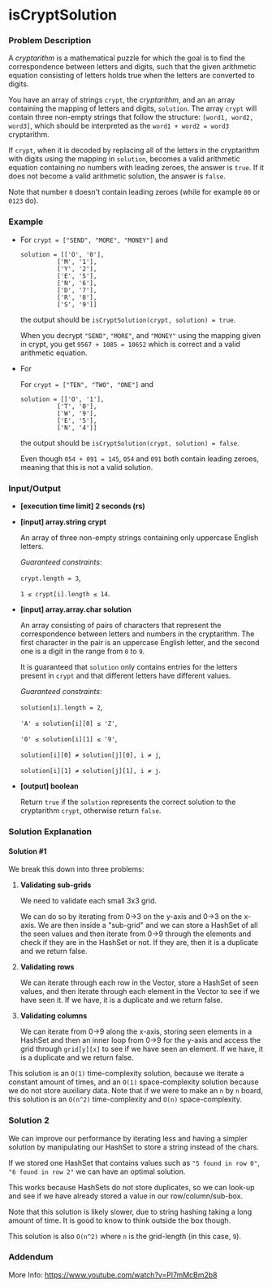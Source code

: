 # isCryptSolution

### Problem Description

A _cryptarithm_ is a mathematical puzzle for which the goal is to find the correspondence between letters and digits, such that the given arithmetic equation consisting of letters holds true when the letters are converted to digits.

You have an array of strings `crypt`, the _cryptarithm_, and an an array containing the mapping of letters and digits, `solution`. The array `crypt` will contain three non-empty strings that follow the structure: `[word1, word2, word3]`, which should be interpreted as the `word1 + word2 = word3` cryptarithm.

If `crypt`, when it is decoded by replacing all of the letters in the cryptarithm with digits using the mapping in `solution`, becomes a valid arithmetic equation containing no numbers with leading zeroes, the answer is `true`. If it does not become a valid arithmetic solution, the answer is `false`.

Note that number `0` doesn't contain leading zeroes (while for example `00` or `0123` do).

### Example

- For `crypt = ["SEND", "MORE", "MONEY"]` and

  ```
  solution = [['O', '0'],
            ['M', '1'],
            ['Y', '2'],
            ['E', '5'],
            ['N', '6'],
            ['D', '7'],
            ['R', '8'],
            ['S', '9']]
  ```

  the output should be `isCryptSolution(crypt, solution) = true`.

  When you decrypt `"SEND"`, `"MORE"`, and `"MONEY"` using the mapping given in crypt, you get `9567 + 1085 = 10652` which is correct and a valid arithmetic equation.

- For

  For `crypt = ["TEN", "TWO", "ONE"]` and

  ```
  solution = [['O', '1'],
            ['T', '0'],
            ['W', '9'],
            ['E', '5'],
            ['N', '4']]
  ```

  the output should be `isCryptSolution(crypt, solution) = false`.

  Even though `054 + 091 = 145`, `054` and `091` both contain leading zeroes, meaning that this is not a valid solution.

### Input/Output

- **[execution time limit] 2 seconds (rs)**

- **[input] array.string crypt**

  An array of three non-empty strings containing only uppercase English letters.

  _Guaranteed constraints_:

  `crypt.length = 3`,

  `1 ≤ crypt[i].length ≤ 14`.

- **[input] array.array.char solution**

  An array consisting of pairs of characters that represent the correspondence between letters and numbers in the cryptarithm. The first character in the pair is an uppercase English letter, and the second one is a digit in the range from `0` to `9`.
  
  It is guaranteed that `solution` only contains entries for the letters present in `crypt` and that different letters have different values.

  _Guaranteed constraints_:

  `solution[i].length = 2`,

  `'A' ≤ solution[i][0] ≤ 'Z'`,

  `'0' ≤ solution[i][1] ≤ '9'`,

  `solution[i][0] ≠ solution[j][0], i ≠ j`,

  `solution[i][1] ≠ solution[j][1], i ≠ j`.

- **[output] boolean**

  Return `true` if the `solution` represents the correct solution to the cryptarithm `crypt`, otherwise return `false`.

### Solution Explanation

#### Solution #1

We break this down into three problems:

1. **Validating sub-grids**

   We need to validate each small 3x3 grid.

   We can do so by iterating from 0->3 on the y-axis and 0->3 on the x-axis. We are then inside a "sub-grid" and we can store a HashSet of all the seen values and then iterate from 0->9 through the elements and check if they are in the HashSet or not. If they are, then it is a duplicate and we return false.

2. **Validating rows**

   We can iterate through each row in the Vector, store a HashSet of seen values, and then iterate through each element in the Vector to see if we have seen it. If we have, it is a duplicate and we return false.

3. **Validating columns**

   We can iterate from 0->9 along the x-axis, storing seen elements in a HashSet and then an inner loop from 0->9 for the y-axis and access the grid through `grid[y][x]` to see if we have seen an element. If we have, it is a duplicate and we return false.

This solution is an `O(1)` time-complexity solution, because we iterate a constant amount of times, and an `O(1)` space-complexity solution because we do not store auxiliary data. Note that if we were to make an `n` by `n` board, this solution is an `O(n^2)` time-complexity and `O(n)` space-complexity.

### Solution 2

We can improve our performance by iterating less and having a simpler solution by manipulating our HashSet to store a string instead of the chars.

If we stored one HashSet that contains values such as `"5 found in row 0"`, `"6 found in row 2"` we can have an optimal solution.

This works because HashSets do not store duplicates, so we can look-up and see if we have already stored a value in our row/column/sub-box.

Note that this solution is likely slower, due to string hashing taking a long amount of time. It is good to know to think outside the box though.

This solution is also `O(n^2)` where `n` is the grid-length (in this case, `9`).

### Addendum

More Info: https://www.youtube.com/watch?v=Pl7mMcBm2b8
